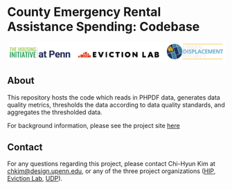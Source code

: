 # County Emergency Rental Assistance Spending: Codebase

![](project_logo.png)

## About

This repository hosts the code which reads in PHPDF data, generates data quality metrics, thresholds the data according to data quality standards, and aggregates the thresholded data.

For background information, please see the project site [here](https://housinginitiative.github.io/era-county-level-dataset-public/)

## Contact

For any questions regarding this project, please contact Chi-Hyun Kim at chkim@design.upenn.edu, or any of the three project organizations ([HIP](mailto:housinginitiative@design.upenn.edu), [Eviction Lab](mailto:info@evictionlab.org), [UDP](mailto:info@urbandisplacement.org)).